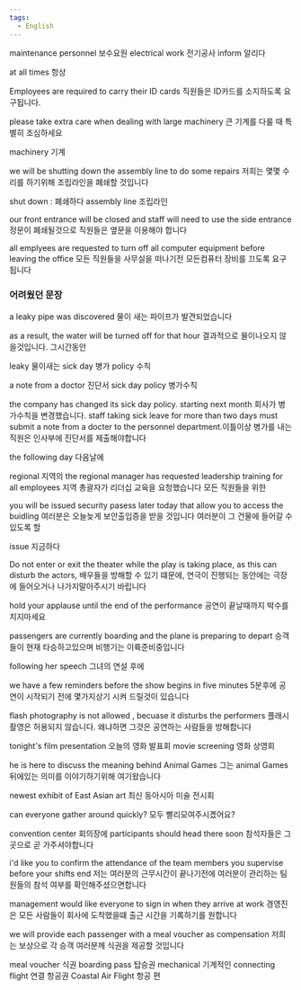 ```yaml
---
tags:
  - English
---
```

maintenance personnel 보수요원
electrical work 전기공사
inform 알리다

at all times 항상

Employees are required to carry their ID cards
직원들은 ID카드를 소지하도록 요구됩니다.

please take extra care when dealing with large machinery
큰 기계를 다룰 때 특별히 조심하세요

machinery 기계

we will be shutting down the assembly line to do some repairs
저희는 몇몇 수리를 하기위해 조립라인을 폐쇄할 것입니다

shut down : 폐쇄하다
assembly line 조립라인

our front entrance will be closed and staff will need to use the side entrance
정문이 폐쇄될것으로 직원들은 옆문을 이용해야 합니다

all emplyees are requested to turn off all computer equipment before leaving the office 
모든 직원들을 사무실을 떠나기전 모든컴퓨터 장비를 끄도록 요구됩니다

### 어려웠던 문장

a leaky pipe was discovered 물이 새는 파이프가 발견되었습니다

as a result, the water will be turned off for that hour
결과적으로 물이나오지 않을것입니다. 그시간동안

leaky 물이새는
sick day 병가
policy 수칙

a note from a doctor 진단서
sick day policy 병가수칙

the company has changed its sick day policy. starting next month
회사가 병가수칙을 변경했습니다.
staff taking sick leave for more than two days must submit a note from a docter
to the personnel department.이틀이상 병가를 내는직원은 인사부에 진단서를 제출해야합니다

the following day 다음날에

regional 지역의
the regional manager has requested leadership training for all employees
지역 총괄자가 리더십 교육을 요청했습니다 모든 직원들을 위한

you will be issued security pasess later today that allow you to access the buidling
여러분은 오늘늦게 보안출입증을 받을 것입니다 여러분이 그 건물에 들어갈 수 있도록 할

issue 지금하다

Do not enter or exit the theater while the play is taking place,
as this can disturb the actors,
배우들을 방해할 수 있기 떄문에, 연극이 진행되는 동안에는 극장에 들어오거나 나가지말아주시기 바립니다

hold your applause until the end of the performance
공연이 끝날때까지 박수를 치지마세요

passengers are currently boarding and the plane is preparing to depart
승객들이 현재 타승하고있으며 비행기는 이륙준비중입니다

following her speech
그녀의 연설 후에

we have a few reminders before the show begins in five minutes
5분후에 공연이 시작되기 전에 몇가지상기 시켜 드릴것이 있습니다

flash photography is not allowed , becuase it disturbs the performers
플래시 촬영은 허용되지 않습니다. 왜냐하면 그것은 공연하는 사람들을 방해합니다

tonight's film presentation 오늘의 영화 발표회
movie screening 영화 상영회

he is here to discuss the meaning behind Animal Games
그는 animal Games뒤에있는 의미를 이야기하기위해 여기왔습니다

newest exhibit of East Asian art
최신 동아시아 미술 전시회

can everyone gather around quickly?
모두 빨리모여주시곘어요?

convention center 회의장에
participants should head there soon
참석자들은 그곳으로 곧 가주셔야합니다

i'd like you to confirm the attendance of the team members you supervise before your shifts end
저는 여러분의 근무시간이 끝나기전에 여러분이 관리하는 팀원들의 참석 여부를 확인해주셨으면합니다

management would like everyone to sign in when they arrive at work
경영진은 모든 사람들이 회사에 도착했을떄 출근 시간을 기록하기를 원합니다

we will provide each passenger with a meal voucher as compensation
저희는 보상으로 각 승객 여러분께 식권을 제공할 것입니다

meal voucher 식권
boarding pass 탑승권
mechanical 기계적인
connecting flight 연결 항공권
Coastal Air Flight 항공 편
